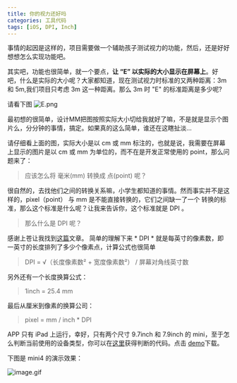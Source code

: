 ```yaml
---
title: 你的视力还好吗
categories: 工具代码
tags: [iOS, DPI, Inch]
---
```


事情的起因是这样的，项目需要做一个辅助孩子测试视力的功能，然后，还是好好想想怎么实现功能吧。

其实吧，功能也很简单，就一个要点，**让 “E” 以实际的大小显示在屏幕上**。好吧，什么是实际的大小呢？大家都知道，现在测试视力时标准的又两种距离：3m 和 5m,我们项目只考虑 3m 这一种距离。那么 3m 时 "E" 的标准距离是多少呢?

<!--more-->

请看下图
![E.png](https://s2.loli.net/2021/12/24/V6JXw2NOERKM8Wj.png)


最初想的很简单，设计MM把图按照实际大小切给我就好了嘛，不是就是显示个图片么，分分钟的事情，搞定。如果真的这么简单，谁还在这瞎扯淡...

请仔细看上面的图，实际大小是以 cm 或 mm 标注的，也就是说，我需要在屏幕上显示的图片是以 cm 或 mm 为单位的，而不在是开发正常使用的 point，那么问题来了：
> 应该怎么将 毫米(mm) 转换成 点(point) 呢？

很自然的，去找他们之间的转换关系嘛，小学生都知道的事情。然而事实并不是这样的，pixel（point） 与 mm 是不能直接转换的，它们之间缺一了一个 转换的标准，那么这个标准是什么呢？让我来告诉你，这个标准就是 DPI 。
> 那么什么是 DPI 呢？

感谢上苍让我找到[这篇](http://www.woshipm.com/pd/43600.html)文章。
简单的理解下来 * DPI * 就是每英寸的像素数，即一英寸的长度排列了多少个像素点，计算公式也很简单
> DPI = √（长度像素数² + 宽度像素数²） / 屏幕对角线英寸数

另外还有一个长度换算公式：
> 1inch = 25.4 mm

最后从厘米到像素的换算公司：
> pixel = mm / inch * DPI 

APP 只有 iPad 上运行，幸好，只有两个尺寸 9.7inch 和 7.9inch 的 mini，至于怎么判断当前使用的设备类型，你可以在[这里](https://github.com/redye/Catagory/tree/master/UIDevice-Catagory)获得判断的代码。点击 [demo](https://github.com/redye/Demo/tree/master/EShowDemo)下载。

下图是 mini4 的演示效果：

![image.gif](http://upload-images.jianshu.io/upload_images/845223-a2acbd92178d5274.gif?imageMogr2/auto-orient/strip)
